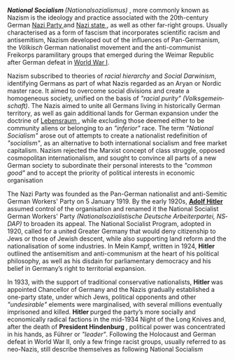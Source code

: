 <html lang=”eng”>
<head>
<title> <h3> Nazism </h3> </title> 
</head>
<body>
<p> <strong> <i> National Socialism </i> </strong> <i lang=”de”> (Nationalsozialismus) </i>, more commonly known as Nazism is the ideology and practice associated with the 20th-century German <a href="//en.wikipedia.org/wiki/Nazi_Party">Nazi Party </a> and <a href="https://en.wikipedia.org/wiki/Nazi_Germany"> Nazi state </a>, as well as other far-right groups. Usually characterised as a form of fascism that incorporates scientific racism and antisemitism, Nazism developed out of the influences of Pan-Germanism, the <i lang=”de”>Völkisch </i> German nationalist movement and the anti-communist Freikorps paramilitary groups that emerged during the Weimar Republic after German defeat in <a href="https://en.wikipedia.org/wiki/World_War_I"> World War I</a>.
<p> Nazism subscribed to theories of <i>racial hierarchy</i> and <em>Social Darwinism</em>, identifying Germans as part of what Nazis regarded as an Aryan or Nordic master race. It aimed to overcome social divisions and create a homogeneous society, unified on the basis of <em>"racial purity"</em> <i lang="de"> (Volksgemeinschaft)</i>. The Nazis aimed to unite all Germans living in historically German territory, as well as gain additional lands for German expansion under the doctrine of <a href="https://en.wikipedia.org/wiki/Lebensraum"> Lebensraum </a>, while excluding those deemed either to be community aliens or belonging to an <em>"inferior"</em> race. The term <em>"National Socialism"</em> arose out of attempts to create a nationalist redefinition of <em>"socialism"</em>, as an alternative to both international socialism and free market capitalism. Nazism rejected the Marxist concept of class struggle, opposed cosmopolitan internationalism, and sought to convince all parts of a new German society to subordinate their personal interests to the <em>"common good"</em> and to accept the priority of political interests in economic organisation </p>
<p>The Nazi Party was founded as the Pan-German nationalist and anti-Semitic German Workers' Party on 5 January 1919. By the early 1920s, <b class="person"> <a href="https://en.wikipedia.org/wiki/Adolf_Hitler"> Adolf Hitler </a> </b> assumed control of the organisation and renamed it the National Socialist German Workers' Party <i lang="de"> (Nationalsozialistische Deutsche Arbeiterpartei, NSDAP)</i> to broaden its appeal. The National Socialist Program, adopted in 1920, called for a united Greater Germany that would deny citizenship to Jews or those of Jewish descent, while also supporting land reform and the nationalisation of some industries. In Mein Kampf, written in 1924, <b class="person"> Hitler </b> outlined the antisemitism and anti-communism at the heart of his political philosophy, as well as his disdain for parliamentary democracy and his belief in Germany’s right to territorial expansion. </p>
<p>In 1933, with the support of traditional conservative nationalists, <b class="person"> Hitler </b> was appointed Chancellor of Germany and the Nazis gradually established a one-party state, under which Jews, political opponents and other <em> "undesirable" </em> elements were marginalised, with several millions eventually imprisoned and killed. <b class="person"> Hitler </b> purged the party’s more socially and economically radical factions in the mid-1934 Night of the Long Knives and, after the death of <b class="person"> President Hindenburg </b>, political power was concentrated in his hands, as Führer or <em>"leader"</em>. Following the Holocaust and German defeat in World War II, only a few fringe racist groups, usually referred to as neo-Nazis, still describe themselves as following National Socialism </p>
</body>
</html>
